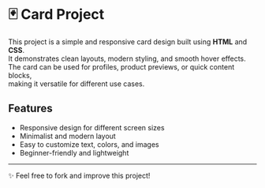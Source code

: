 # 🃏 Card Project 

This project is a simple and responsive card design built using **HTML** and **CSS**.  
It demonstrates clean layouts, modern styling, and smooth hover effects.  
The card can be used for profiles, product previews, or quick content blocks,  
making it versatile for different use cases.  

## Features
- Responsive design for different screen sizes  
- Minimalist and modern layout  
- Easy to customize text, colors, and images  
- Beginner-friendly and lightweight  


---
✨ Feel free to fork and improve this project!
